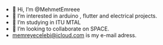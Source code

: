 - 👋 Hi, I’m @MehmetEmreee
- 👀 I’m interested in arduino , flutter and electrical projects.
- 🌱 I’m studying in ITU MTAL
- 💞️ I’m looking to collaborate on SPACE.
- memreyecelebi@icloud.com is my e-mail adress.

<!---
MehmetEmreee/MehmetEmreee is a ✨ special ✨ repository because its `README.md` (this file) appears on your GitHub profile.
You can click the Preview link to take a look at your changes.
--->
